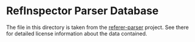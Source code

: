 # RefInspector Parser Database

The file in this directory is taken from the
[referer-parser](https://github.com/snowplow/referer-parser) project.
See there for detailed license information about the data contained.
